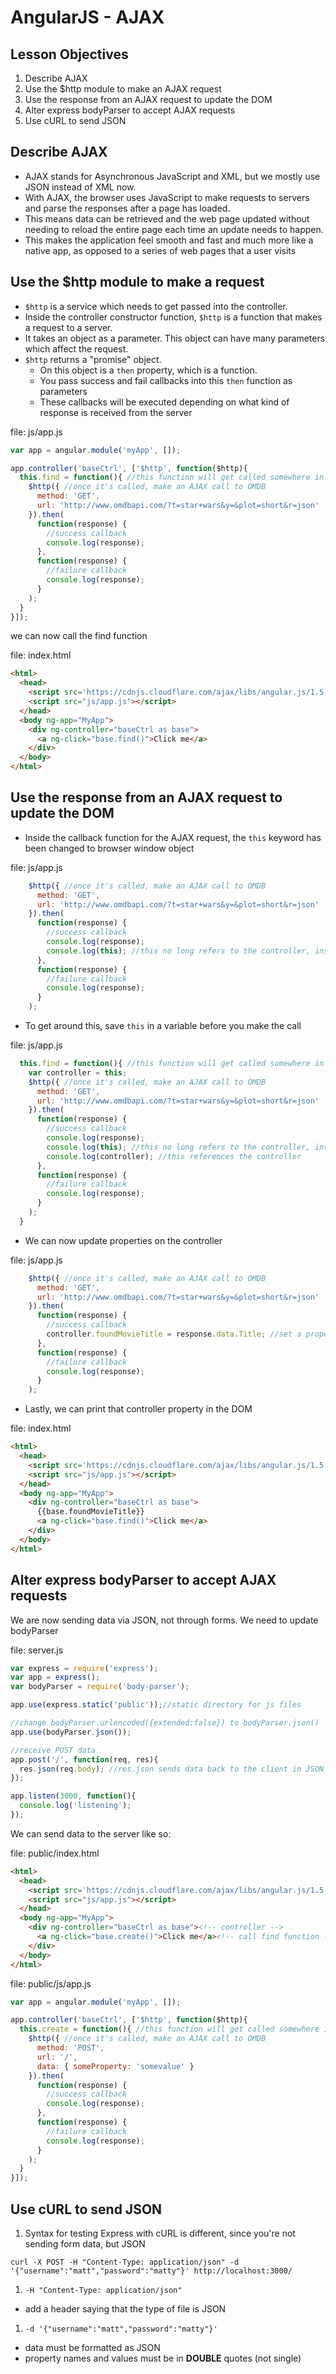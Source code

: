 # AngularJS - AJAX

## Lesson Objectives

1. Describe AJAX
1. Use the $http module to make an AJAX request
1. Use the response from an AJAX request to update the DOM
1. Alter express bodyParser to accept AJAX requests
1. Use cURL to send JSON

## Describe AJAX

- AJAX stands for Asynchronous JavaScript and XML, but we mostly use JSON instead of XML now.
- With AJAX, the browser uses JavaScript to make requests to servers and parse the responses after a page has loaded.
- This means data can be retrieved and the web page updated without needing to reload the entire page each time an update needs to happen.
- This makes the application feel smooth and fast and much more like a native app, as opposed to a series of web pages that a user visits

## Use the $http module to make a request

- `$http` is a service which needs to get passed into the controller.
- Inside the controller constructor function, `$http` is a function that makes a request to a server.
- It takes an object as a parameter.  This object can have many parameters which affect the request.
- `$http` returns a "promise" object.
  - On this object is a `then` property, which is a function.
  - You pass success and fail callbacks into this `then` function as parameters
  - These callbacks will be executed depending on what kind of response is received from the server

file: js/app.js
```javascript
var app = angular.module('myApp', []);

app.controller('baseCtrl', ['$http', function($http){
  this.find = function(){ //this function will get called somewhere in the DOM
    $http({ //once it's called, make an AJAX call to OMDB
      method: 'GET',
      url: 'http://www.omdbapi.com/?t=star+wars&y=&plot=short&r=json'
    }).then(
      function(response) {
        //success callback
        console.log(response);
      },
      function(response) {
        //failure callback
        console.log(response);
      }
    );
  }
}]);
```

we can now call the find function

file: index.html
```html
<html>
  <head>
    <script src='https://cdnjs.cloudflare.com/ajax/libs/angular.js/1.5.8/angular.min.js'></script>
    <script src="js/app.js"></script>
  </head>
  <body ng-app="MyApp">
    <div ng-controller="baseCtrl as base">
      <a ng-click="base.find()">Click me</a>
    </div>
  </body>
</html>
```

## Use the response from an AJAX request to update the DOM

- Inside the callback function for the AJAX request, the `this` keyword has been changed to browser window object

file: js/app.js
```javascript
    $http({ //once it's called, make an AJAX call to OMDB
      method: 'GET',
      url: 'http://www.omdbapi.com/?t=star+wars&y=&plot=short&r=json'
    }).then(
      function(response) {
        //success callback
        console.log(response);
        console.log(this); //this no long refers to the controller, instead it's the window object
      },
      function(response) {
        //failure callback
        console.log(response);
      }
    );
```

- To get around this, save `this` in a variable before you make the call

file: js/app.js
```javascript
  this.find = function(){ //this function will get called somewhere in the DOM
    var controller = this;
    $http({ //once it's called, make an AJAX call to OMDB
      method: 'GET',
      url: 'http://www.omdbapi.com/?t=star+wars&y=&plot=short&r=json'
    }).then(
      function(response) {
        //success callback
        console.log(response);
        console.log(this); //this no long refers to the controller, instead it's the window object
        console.log(controller); //this references the controller
      },
      function(response) {
        //failure callback
        console.log(response);
      }
    );
  }
```

- We can now update properties on the controller

file: js/app.js
```javascript
    $http({ //once it's called, make an AJAX call to OMDB
      method: 'GET',
      url: 'http://www.omdbapi.com/?t=star+wars&y=&plot=short&r=json'
    }).then(
      function(response) {
        //success callback
        controller.foundMovieTitle = response.data.Title; //set a property on the controller equal to the movie title found in the AJAX response
      },
      function(response) {
        //failure callback
        console.log(response);
      }
    );
```

- Lastly, we can print that controller property in the DOM

file: index.html
```html
<html>
  <head>
    <script src='https://cdnjs.cloudflare.com/ajax/libs/angular.js/1.5.8/angular.min.js'></script>
    <script src="js/app.js"></script>
  </head>
  <body ng-app="MyApp">
    <div ng-controller="baseCtrl as base">
      {{base.foundMovieTitle}}
      <a ng-click="base.find()">Click me</a>
    </div>
  </body>
</html>
```

## Alter express bodyParser to accept AJAX requests

We are now sending data via JSON, not through forms.  We need to update bodyParser

file: server.js
```javascript
var express = require('express');
var app = express();
var bodyParser = require('body-parser');

app.use(express.static('public'));//static directory for js files

//change bodyParser.urlencoded({extended:false}) to bodyParser.json()
app.use(bodyParser.json());

//receive POST data
app.post('/', function(req, res){
  res.json(req.body); //res.json sends data back to the client in JSON format, which is easy for angular to parse
});

app.listen(3000, function(){
  console.log('listening');
});
```

We can send data to the server like so:

file: public/index.html
```html
<html>
  <head>
    <script src='https://cdnjs.cloudflare.com/ajax/libs/angular.js/1.5.8/angular.min.js'></script>
    <script src="js/app.js"></script>
  </head>
  <body ng-app="MyApp">
    <div ng-controller="baseCtrl as base"><!-- controller -->
      <a ng-click="base.create()">Click me</a><!-- call find function -->
    </div>
  </body>
</html>
```

file: public/js/app.js
```javascript
var app = angular.module('myApp', []);

app.controller('baseCtrl', ['$http', function($http){
  this.create = function(){ //this function will get called somewhere in the DOM
    $http({ //once it's called, make an AJAX call to OMDB
      method: 'POST',
      url: '/',
      data: { someProperty: 'somevalue' }
    }).then(
      function(response) {
        //success callback
        console.log(response);
      },
      function(response) {
        //failure callback
        console.log(response);
      }
    );
  }
}]);
```

## Use cURL to send JSON
1. Syntax for testing Express with cURL is different, since you're not sending form data, but JSON
```
curl -X POST -H "Content-Type: application/json" -d '{"username":"matt","password":"matty"}' http://localhost:3000/
```
1. `-H "Content-Type: application/json"`
  - add a header saying that the type of file is JSON
1. `-d '{"username":"matt","password":"matty"}'`
  - data must be formatted as JSON
  - property names and values must be in **DOUBLE** quotes (not single)

